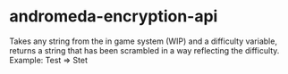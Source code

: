 # andromeda-encryption-api
Takes any string from the in game system (WIP) and a difficulty variable, returns a string that has been scrambled in a way reflecting the difficulty. 
Example: Test => Stet 